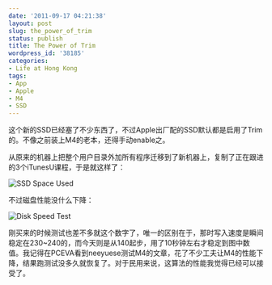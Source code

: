 ```yaml
---
date: '2011-09-17 04:21:38'
layout: post
slug: the_power_of_trim
status: publish
title: The Power of Trim
wordpress_id: '38185'
categories:
- Life at Hong Kong
tags:
- App
- Apple
- M4
- SSD
---
```


这个新的SSD已经塞了不少东西了，不过Apple出厂配的SSD默认都是启用了Trim的。不像之前装上M4的老本，还得手动enable之。




从原来的机器上把整个用户目录外加所有程序迁移到了新机器上，复制了正在跟进的3个iTunesU课程，于是就这样了：




![SSD Space Used](http://qingpei.me/images/in_post/Screen-Shot-2011-09-17-at-4.13.04-AM.png)




不过磁盘性能没什么下降：




![Disk Speed Test](http://qingpei.me/images/in_post/Screen-Shot-2011-09-17-at-4.04.48-AM.png)




刚买来的时候测试也差不多就这个数字了，唯一的区别在于，那时写入速度是瞬间稳定在230~240的，而今天则是从140起步，用了10秒钟左右才稳定到图中数值。我记得在PCEVA看到neeyuese测试M4的文章，花了不少工夫让M4的性能下降，结果跑测试没多久就恢复了。对于民用来说，这算法的性能我觉得已经可以接受了。
